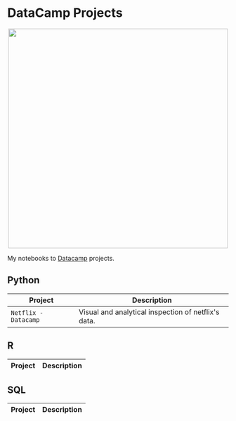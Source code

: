 # DataCamp Projects

<p align="center"> 
<img src="https://cdn.datacamp.com/main-app/assets/brand/logos/DataCamp_Horizontal_RGB-d196011f63ebda76dc5c9772425cf9541b8639af842d5e5476ef10f2460ed1e4.png" width="500">
</p>

My notebooks to [Datacamp](https://www.datacamp.com/profile/strikoder) projects.

## Python
| Project | Description |
| --- | --- |
| `Netflix - Datacamp` |Visual and analytical inspection of netflix's data. |

## R
| Project | Description |
| --- | --- |

## SQL
| Project | Description |
| --- | --- |
